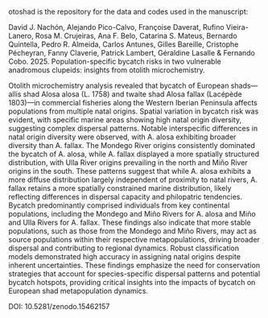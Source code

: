 otoshad is the repository for the data and codes used in the manuscript:

David J. Nachón, Alejando Pico-Calvo, Françoise Daverat, Rufino Vieira-Lanero, Rosa M. Crujeiras, Ana F. Belo, Catarina S. Mateus, Bernardo Quintella, Pedro R. Almeida, Carlos Antunes, Gilles Bareille, Cristophe Pécheyran, Fanny Claverie, Patrick Lambert, Géraldine Lasalle & Fernando Cobo. 2025. Population-specific bycatch risks in two vulnerable anadromous clupeids: insights from otolith microchemistry.

Otolith microchemistry analysis revealed that bycatch of European shads—allis shad Alosa alosa (L. 1758) and twaite shad Alosa fallax (Lacépède 1803)—in commercial fisheries along the Western Iberian Peninsula affects populations from multiple natal origins. Spatial variation in bycatch risk was evident, with specific marine areas showing high natal origin diversity, suggesting complex dispersal patterns. Notable interspecific differences in natal origin diversity were observed, with A. alosa exhibiting broader diversity than A. fallax. The Mondego River origins consistently dominated the bycatch of A. alosa, while A. fallax displayed a more spatially structured distribution, with Ulla River origins prevailing in the north and Miño River origins in the south. These patterns suggest that while A. alosa exhibits a more diffuse distribution largely independent of proximity to natal rivers, A. fallax retains a more spatially constrained marine distribution, likely reflecting differences in dispersal capacity and philopatric tendencies. Bycatch predominantly comprised individuals from key continental populations, including the Mondego and Miño Rivers for A. alosa and Miño and Ulla Rivers for A. fallax. These findings also indicate that more stable populations, such as those from the Mondego and Miño Rivers, may act as source populations within their respective metapopulations, driving broader dispersal and contributing to regional dynamics. Robust classification models demonstrated high accuracy in assigning natal origins despite inherent uncertainties. These findings emphasize the need for conservation strategies that account for species-specific dispersal patterns and potential bycatch hotspots, providing critical insights into the impacts of bycatch on European shad metapopulation dynamics.

DOI: 10.5281/zenodo.15462157
